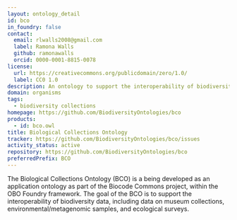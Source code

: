 ```yaml
---
layout: ontology_detail
id: bco
in_foundry: false
contact:
  email: rlwalls2008@gmail.com
  label: Ramona Walls
  github: ramonawalls
  orcid: 0000-0001-8815-0078
license:
  url: https://creativecommons.org/publicdomain/zero/1.0/
  label: CC0 1.0
description: An ontology to support the interoperability of biodiversity data, including data on museum collections, environmental/metagenomic samples, and ecological surveys.
domain: organisms
tags:
  - biodiversity collections
homepage: https://github.com/BiodiversityOntologies/bco
products:
  - id: bco.owl
title: Biological Collections Ontology
tracker: https://github.com/BiodiversityOntologies/bco/issues
activity_status: active
repository: https://github.com/BiodiversityOntologies/bco
preferredPrefix: BCO
---
```


The Biological Collections Ontology (BCO) is a being developed as an application ontology as part of the Biocode Commons project, within the OBO Foundry framework. The goal of the BCO is to support the interoperability of biodiversity data, including data on museum collections, environmental/metagenomic samples, and ecological surveys.
